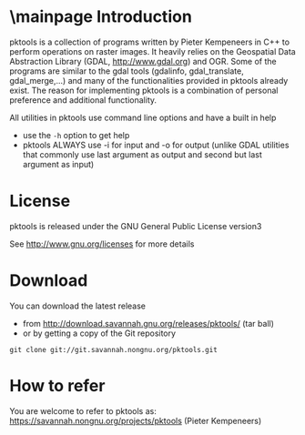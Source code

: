 \mainpage
Introduction
============
pktools is a collection of programs written by Pieter Kempeneers in C++ to perform operations on raster images.
It heavily relies on the Geospatial Data Abstraction Library (GDAL, http://www.gdal.org) and OGR. Some of the programs are similar to the gdal tools (gdalinfo, gdal_translate, gdal_merge,...) and many of the functionalities provided in pktools already exist. The reason for implementing pktools is a combination of personal preference and additional functionality.

All utilities in pktools use command line options and have a built in help

- use the `-h` option to get help
- pktools ALWAYS use -i for input and -o for output (unlike GDAL utilities that commonly use last argument as output and second but last argument as input)

License
=======
pktools is released under the GNU General Public License version3
    
See http://www.gnu.org/licenses for more details

Download
========
You can download the latest release
- from http://download.savannah.gnu.org/releases/pktools/ (tar ball)
- or by getting a copy of the Git repository

~~~
git clone git://git.savannah.nongnu.org/pktools.git
~~~

How to refer
============
You are welcome to refer to pktools as: https://savannah.nongnu.org/projects/pktools (Pieter Kempeneers)

